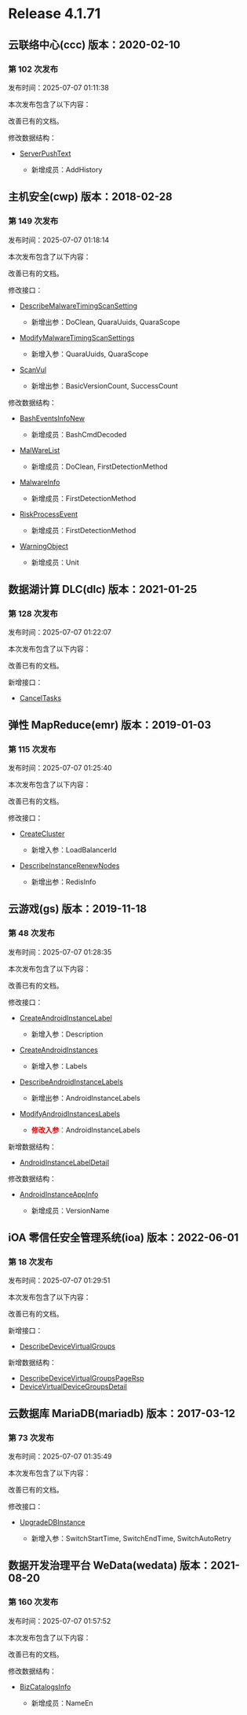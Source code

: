 # Release 4.1.71

## 云联络中心(ccc) 版本：2020-02-10

### 第 102 次发布

发布时间：2025-07-07 01:11:38

本次发布包含了以下内容：

改善已有的文档。

修改数据结构：

* [ServerPushText](https://cloud.tencent.com/document/api/679/47715#ServerPushText)

	* 新增成员：AddHistory




## 主机安全(cwp) 版本：2018-02-28

### 第 149 次发布

发布时间：2025-07-07 01:18:14

本次发布包含了以下内容：

改善已有的文档。

修改接口：

* [DescribeMalwareTimingScanSetting](https://cloud.tencent.com/document/api/296/58240)

	* 新增出参：DoClean, QuaraUuids, QuaraScope

* [ModifyMalwareTimingScanSettings](https://cloud.tencent.com/document/api/296/52509)

	* 新增入参：QuaraUuids, QuaraScope

* [ScanVul](https://cloud.tencent.com/document/api/296/57375)

	* 新增出参：BasicVersionCount, SuccessCount


修改数据结构：

* [BashEventsInfoNew](https://cloud.tencent.com/document/api/296/19867#BashEventsInfoNew)

	* 新增成员：BashCmdDecoded

* [MalWareList](https://cloud.tencent.com/document/api/296/19867#MalWareList)

	* 新增成员：DoClean, FirstDetectionMethod

* [MalwareInfo](https://cloud.tencent.com/document/api/296/19867#MalwareInfo)

	* 新增成员：FirstDetectionMethod

* [RiskProcessEvent](https://cloud.tencent.com/document/api/296/19867#RiskProcessEvent)

	* 新增成员：FirstDetectionMethod

* [WarningObject](https://cloud.tencent.com/document/api/296/19867#WarningObject)

	* 新增成员：Unit




## 数据湖计算 DLC(dlc) 版本：2021-01-25

### 第 128 次发布

发布时间：2025-07-07 01:22:07

本次发布包含了以下内容：

改善已有的文档。

新增接口：

* [CancelTasks](https://cloud.tencent.com/document/api/1342/120822)



## 弹性 MapReduce(emr) 版本：2019-01-03

### 第 115 次发布

发布时间：2025-07-07 01:25:40

本次发布包含了以下内容：

改善已有的文档。

修改接口：

* [CreateCluster](https://cloud.tencent.com/document/api/589/83953)

	* 新增入参：LoadBalancerId

* [DescribeInstanceRenewNodes](https://cloud.tencent.com/document/api/589/53702)

	* 新增出参：RedisInfo




## 云游戏(gs) 版本：2019-11-18

### 第 48 次发布

发布时间：2025-07-07 01:28:35

本次发布包含了以下内容：

改善已有的文档。

修改接口：

* [CreateAndroidInstanceLabel](https://cloud.tencent.com/document/api/1162/117241)

	* 新增入参：Description

* [CreateAndroidInstances](https://cloud.tencent.com/document/api/1162/117265)

	* 新增入参：Labels

* [DescribeAndroidInstanceLabels](https://cloud.tencent.com/document/api/1162/117239)

	* 新增出参：AndroidInstanceLabels

* [ModifyAndroidInstancesLabels](https://cloud.tencent.com/document/api/1162/117238)

	* <font color="#dd0000">**修改入参**：</font>AndroidInstanceLabels


新增数据结构：

* [AndroidInstanceLabelDetail](https://cloud.tencent.com/document/api/1162/40743#AndroidInstanceLabelDetail)

修改数据结构：

* [AndroidInstanceAppInfo](https://cloud.tencent.com/document/api/1162/40743#AndroidInstanceAppInfo)

	* 新增成员：VersionName




## iOA 零信任安全管理系统(ioa) 版本：2022-06-01

### 第 18 次发布

发布时间：2025-07-07 01:29:51

本次发布包含了以下内容：

改善已有的文档。

新增接口：

* [DescribeDeviceVirtualGroups](https://cloud.tencent.com/document/api/1092/120823)

新增数据结构：

* [DescribeDeviceVirtualGroupsPageRsp](https://cloud.tencent.com/document/api/1092/102488#DescribeDeviceVirtualGroupsPageRsp)
* [DeviceVirtualDeviceGroupsDetail](https://cloud.tencent.com/document/api/1092/102488#DeviceVirtualDeviceGroupsDetail)



## 云数据库 MariaDB(mariadb) 版本：2017-03-12

### 第 73 次发布

发布时间：2025-07-07 01:35:49

本次发布包含了以下内容：

改善已有的文档。

修改接口：

* [UpgradeDBInstance](https://cloud.tencent.com/document/api/237/16189)

	* 新增入参：SwitchStartTime, SwitchEndTime, SwitchAutoRetry




## 数据开发治理平台 WeData(wedata) 版本：2021-08-20

### 第 160 次发布

发布时间：2025-07-07 01:57:52

本次发布包含了以下内容：

改善已有的文档。

修改数据结构：

* [BizCatalogsInfo](https://cloud.tencent.com/document/api/1267/76336#BizCatalogsInfo)

	* 新增成员：NameEn




